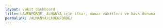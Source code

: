 ```yaml
---
layout: vakit_dashboard
title: LAUENFORDE, ALMANYA için iftar, namaz vakitleri ve hava durumu - ilçe/eyalet seç
permalink: /ALMANYA/LAUENFORDE/
---
```


<script type="text/javascript">
  var GLOBAL_COUNTRY = 'ALMANYA';
  var GLOBAL_CITY = 'LAUENFORDE';
  var GLOBAL_STATE = '';
  var lat = 72;
  var lon = 21;
</script>
